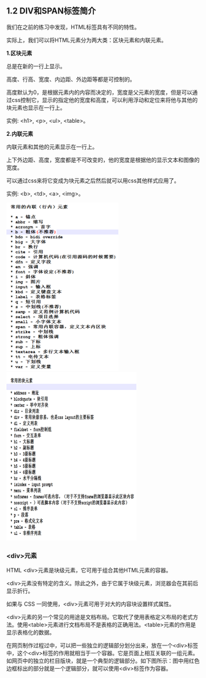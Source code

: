## 1.2 DIV和SPAN标签简介

我们在之前的练习中发现，HTML标签具有不同的特性。

实际上，我们可以将HTML元素分为两大类：区块元素和内联元素。

**1.区块元素**

总是在新的一行上显示。

高度、行高、宽度、内边距、外边距等都是可控制的。

高度默认为0，是根据元素内的内容而决定的，宽度是父元素的宽度，但是可以通过css控制它，显示的指定他的宽度和高度，可以利用浮动和定位来将他与其他的块元素也显示在一行上。

实例: &lt;h1&gt;, &lt;p&gt;, &lt;ul&gt;, &lt;table&gt;。

**2.内联元素**

内联元素和其他的元素显示在一行上。

上下外边距、高度，宽度都是不可改变的，他的宽度是根据他的显示文本和图像的宽度。

可以通过css来将它变成为块元素之后然后就可以用css其他样式应用了。

实例: &lt;b&gt;, &lt;td&gt;, &lt;a&gt;, &lt;img&gt;。

![](/assets/pic/08-1-3-1.png)![](/assets/pic/08-1-3-2.png)

### **&lt;div&gt;元素**

HTML &lt;div&gt;元素是块级元素，它可用于组合其他HTML元素的容器。

&lt;div&gt;元素没有特定的含义。除此之外，由于它属于块级元素，浏览器会在其前后显示折行。

如果与 CSS 一同使用，&lt;div&gt;元素可用于对大的内容块设置样式属性。

&lt;div&gt;元素的另一个常见的用途是文档布局。它取代了使用表格定义布局的老式方法。使用&lt;table&gt;元素进行文档布局不是表格的正确用法。&lt;table&gt;元素的作用是显示表格化的数据。

在网页制作过程过中，可以把一些独立的逻辑部分划分出来，放在一个&lt;div&gt;标签中，这个&lt;div&gt;标签的作用就相当于一个容器。它是页面上相互关联的一组元素。如网页中的独立的栏目版块，就是一个典型的逻辑部分。如下图所示：图中用红色边框标出的部分就是一个逻辑部分，就可以使用&lt;div&gt;标签作为容器。





